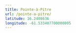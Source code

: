 ```yaml
---
title: Pointe-à-Pitre
url: /pointe-a-pitre/
latitude: 16.2408636
longitude: -61.533407700000005
---
```


